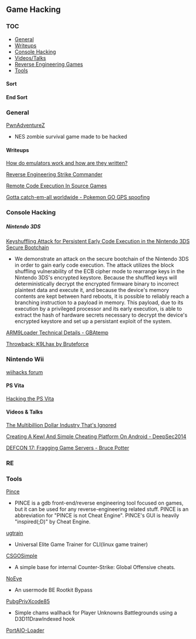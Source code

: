 ## Game Hacking


### TOC
* [General](#general)
* [Writeups](#writeups)
* [Console Hacking](#console)
* [Videos/Talks](#videos)
* [Reverse Engineering Games](#re)
* [Tools](#tools)










#### Sort



#### End Sort

### <a name="general"></a>General


[PwnAdventureZ](https://github.com/Vector35/PwnAdventureZ)
* NES zombie survival game made to be hacked 



#### <a name="writeups"></a>Writeups


[How do emulators work and how are they written?](https://stackoverflow.com/questions/448673/how-do-emulators-work-and-how-are-they-written)

[Reverse Engineering Strike Commander](http://fabiensanglard.net/reverse_engineering_strike_commander/index.php)

[Remote Code Execution In Source Games](https://oneupsecurity.com/research/remote-code-execution-in-source-games?t=r)

[Gotta catch-em-all worldwide - Pokemon GO GPS spoofing](https://insinuator.net/2016/07/gotta-catch-em-all-worldwide-or-how-to-spoof-gps-to-cheat-at-pokemon-go/)




### <a name="console"></a>Console Hacking
##### Nintendo 3DS
[Keyshuffling Attack for Persistent Early Code Execution in the Nintendo 3DS Secure Bootchain](https://github.com/Plailect/keyshuffling)
* We demonstrate an attack on the secure bootchain of the Nintendo 3DS in order to gain early code execution. The attack utilizes the block shuffling vulnerability of the ECB cipher mode to rearrange keys in the Nintendo 3DS's encrypted keystore. Because the shuffled keys will deterministically decrypt the encrypted firmware binary to incorrect plaintext data and execute it, and because the device's memory contents are kept between hard reboots, it is possible to reliably reach a branching instruction to a payload in memory. This payload, due to its execution by a privileged processor and its early execution, is able to extract the hash of hardware secrets necessary to decrypt the device's encrypted keystore and set up a persistant exploit of the system.

[ARM9Loader Technical Details - GBAtemp](https://gbatemp.net/threads/arm9loader-technical-details-and-discussion.408537/)

[Throwback: K9Lhax by Bruteforce](http://douevenknow.us/post/151129092928/throwback-k9lhax-by-bruteforce)

### Nintendo Wii 

[wiihacks forum](http://www.wiihacks.com/)

#### PS Vita

[Hacking the PS Vita](http://yifan.lu/2015/06/21/hacking-the-ps-vita/)





#### <a name="videos"></a>Videos & Talks

[The Multibillion Dollar Industry That's Ignored](http://www.irongeek.com/i.php?page=videos/derbycon4/t204-the-multibillion-dollar-industry-thats-ignored-jason-montgomery-and-ryan-sevey)

[Creating A Kewl And Simple Cheating Platform On Android - DeepSec2014](http://www.securitytube.net/video/12547?utm_source=feedburner&utm_medium=feed&utm_campaign=Feed%3A+SecurityTube+%28SecurityTube.Net%29)

[DEFCON 17: Fragging Game Servers - Bruce Potter](https://www.youtube.com/watch?v=SooVvF9qO_k&app=desktop)











### <a name="re"></a>RE



### <a name="tools"></a>Tools

[Pince](https://github.com/korcankaraokcu/PINCE)
* PINCE is a gdb front-end/reverse engineering tool focused on games, but it can be used for any reverse-engineering related stuff. PINCE is an abbreviation for "PINCE is not Cheat Engine". PINCE's GUI is heavily "inspired(;D)" by Cheat Engine. 

[ugtrain](https://github.com/ugtrain/ugtrain)
* Universal Elite Game Trainer for CLI(linux game trainer)

[CSGOSimple](https://github.com/MarkHC/CSGOSimple)
* A simple base for internal Counter-Strike: Global Offensive cheats.

[NoEye](https://github.com/Schnocker/NoEye)
* An usermode BE Rootkit Bypass

[PubgPrivXcode85](https://github.com/TonyZesto/PubgPrivXcode85)
* Simple chams wallhack for Player Unknowns Battlegrounds using a D3D11DrawIndexed hook

[PortAIO-Loader](https://github.com/PirateEmpire/PortAIO-Loader) 











